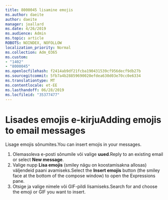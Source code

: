 ```yaml
---
title: 8000045 lisamine emojis
ms.author: daeite
author: daeite
manager: joallard
ms.date: 4/26/2019
ms.audience: Admin
ms.topic: article
ROBOTS: NOINDEX, NOFOLLOW
localization_priority: Normal
ms.collection: Adm_O365
ms.custom:
- "1402"
- "8000045"
ms.openlocfilehash: f2414ab9df21fcba190431539cf956decf9db27b
ms.sourcegitcommit: 5fb7a4b28859690020efdea630d03e70cc0e6334
ms.translationtype: MT
ms.contentlocale: et-EE
ms.lasthandoff: 06/28/2019
ms.locfileid: "35377477"
---
```

# <a name="adding-emojis-to-email-messages"></a><span data-ttu-id="3532e-102">Lisades emojis e-kirju</span><span class="sxs-lookup"><span data-stu-id="3532e-102">Adding emojis to email messages</span></span>

<span data-ttu-id="3532e-103">Lisage emojis sõnumites.</span><span class="sxs-lookup"><span data-stu-id="3532e-103">You can insert emojis in your messages.</span></span>

1. <span data-ttu-id="3532e-104">Olemasoleva e-posti sõnumile või valige **uued**.</span><span class="sxs-lookup"><span data-stu-id="3532e-104">Reply to an existing email or select **New message**.</span></span>
1. <span data-ttu-id="3532e-105">Valige nupp **Lisa emojis** (smiley nägu on koostamisakna allosas) väljendeid paani avamiseks.</span><span class="sxs-lookup"><span data-stu-id="3532e-105">Select the **Insert emojis** button (the smiley face at the bottom of the compose window) to open the Expressions pane.</span></span>
1. <span data-ttu-id="3532e-106">Otsige ja valige nimele või GIF-pildi lisamiseks.</span><span class="sxs-lookup"><span data-stu-id="3532e-106">Search for and choose the emoji or GIF you want to insert.</span></span>